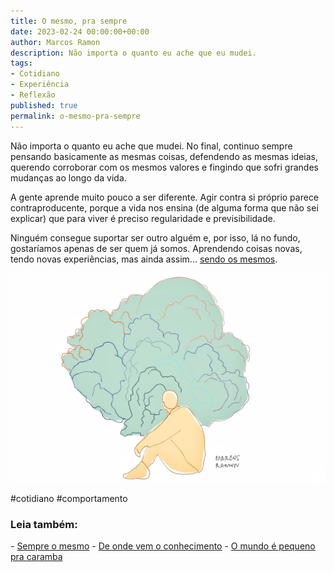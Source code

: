```yaml
---
title: O mesmo, pra sempre
date: 2023-02-24 00:00:00+00:00
author: Marcos Ramon
description: Não importa o quanto eu ache que eu mudei.
tags:
- Cotidiano
- Experiência
- Reflexão
published: true
permalink: o-mesmo-pra-sempre
---
```

Não importa o quanto eu ache que mudei. No final, continuo sempre pensando basicamente as mesmas coisas, defendendo as mesmas ideias, querendo corroborar com os mesmos valores e fingindo que sofri grandes mudanças ao longo da vida.

A gente aprende muito pouco a ser diferente. Agir contra si próprio parece contraproducente, porque a vida nos ensina (de alguma forma que não sei explicar) que para viver é preciso regularidade e previsibilidade.

Ninguém consegue suportar ser outro alguém e, por isso, lá no fundo, gostaríamos apenas de ser quem já somos. Aprendendo coisas novas, tendo novas experiências, mas ainda assim... [sendo os mesmos](https://marcosramon.net/a-realidade-e-nos-mesmos).

<img src="/assets/img/pensar1.jpg">

#cotidiano #comportamento 

<h3>Leia também:</h3>
- <a href="/sempre-o-mesmo">Sempre o mesmo</a>
- <a href="/de-onde-vem-o-conhecimento">De onde vem o conhecimento</a>
- <a href="/o-mundo-e-pequeno-pra-caramba">O mundo é pequeno pra caramba</a>
